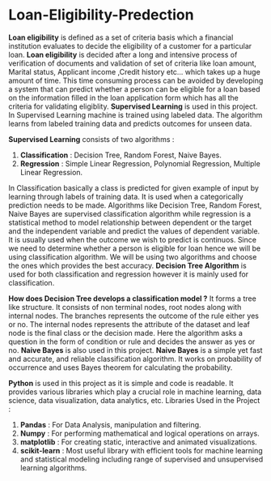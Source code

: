# Loan-Eligibility-Predection
**Loan eligibility** is defined as a set of criteria basis which a financial institution evaluates to decide the eligibility of a customer for a particular loan.
**Loan eligibility** is decided after a long and intensive process of verification of documents and validation of set of criteria like loan amount, Marital status, Applicant income ,Credit history etc... which takes up a huge amount of time.
This time consuming process can be avoided by developing a system that can predict whether a person can be eligible for a loan based on the information filled in the loan application form which has all the criteria for validating eligiblity.
**Supervised Learning** is used in this project. In Supervised Learning machine is trained using labeled data. The algorithm learns from labeled training data and predicts outcomes for unseen data.

**Supervised Learning** consists of two algorithms :
1. **Classification** : Decision Tree, Random Forest, Naive Bayes.
2. **Regression** : Simple Linear Regression, Polynomial Regression, Multiple Linear Regression.

In Classification basically a class is predicted for given example of input by learning through labels of training data. It is used when a categorically prediction needs to be made. Algorithms like Decision Tree, Random Forest, Naive Bayes are supervised classification algorithm while regression is a statistical method to model relationship between dependent or the target and the independent variable and predict the values of dependent variable.
It is usually used when the outcome we wish to predict is continuos.
Since we need to determine whether a person is eligible for loan hence we will be using classification algorithm. We will be using two algorithms and choose the ones which provides the best accuracy.
**Decision Tree Algorithm** is used for both classification and regression however it is mainly used for classification.

**How does Decision Tree develops a classification model ?**
It forms a tree like structure. It consists of non terminal nodes, root nodes along with internal nodes. The branches represents the outcome of the rule either yes or no. The internal nodes represents the attribute of the dataset and leaf node is the final class or the decision made.
Here the algorithm asks a question in the form of condition or rule and decides the answer as yes or no.
**Naive Bayes** is also used in this project. **Naive Bayes** is a simple yet fast and accurate, and reliable classification algorithm. It works on probability of occurrence and uses Bayes theorem for calculating the probability.

**Python** is used in this project as it is simple and code is readable. It provides various libraries which play a crucial role in machine learning, data science, data visualization, data analytics, etc.
Libraries Used in the Project :
1. **Pandas**        : For Data Analysis, manipulation and filtering.
2. **Numpy**         : For performing mathematical and logical operations on arrays.
3. **matplotlib**    : For creating static, interactive and animated visualizations.
4. **scikit-learn**  : Most useful library with efficient tools for machine learning and statistical modeling including range of supervised and unsupervised learning algorithms.
